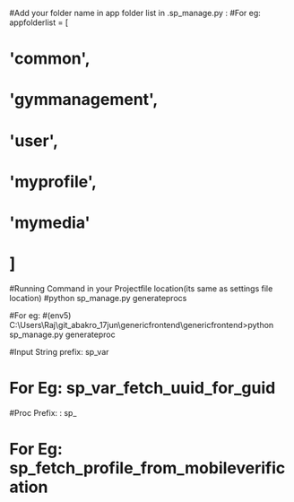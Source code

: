 #Add your folder name in  app folder list in <projectname>.sp_manage.py :
#For eg: appfolderlist = [
#            'common',
#            'gymmanagement',
#            'user',
#            'myprofile',
#            'mymedia'
#            ]
            
#Running Command in your Projectfile location(its same as settings file location)
#python sp_manage.py generateprocs

#For eg:
#(env5) C:\Users\Raj\git_abakro_17jun\genericfrontend\genericfrontend>python sp_manage.py generateproc

#Input String prefix: sp_var
# For Eg: sp_var_fetch_uuid_for_guid
#Proc Prefix: : sp_
# For Eg: sp_fetch_profile_from_mobileverification
